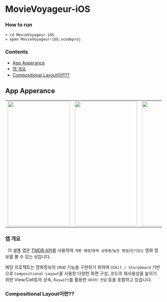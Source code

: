 # MovieVoyageur-iOS

### How to run

```
> cd MovieVoyageur-iOS
> open MovieVoyageur-iOS.xcodeproj
```
### Contents

- [App Apperance](https://github.com/alex99091/MovieVoyageur-iOS#app-apperance)
- [앱 개요](https://github.com/alex99091/MovieVoyageur-iOS#앱-개요)
- [Compositional Layout이란??](https://github.com/alex99091/MovieVoyageur-iOS#Compositional-Layout이란??)

## App Apperance

<table>
<tr>
<td>
<img src="https://user-images.githubusercontent.com/111719007/223450741-f5ec1dc1-37c2-4c51-829b-17f680e35e6e.gif" width="200" height="400"/>
</td>
<td>
<img src="https://user-images.githubusercontent.com/111719007/223464706-38b197dd-b44b-4020-a01d-8c785960ed99.gif" width="200" height="400"/>
</td>
<td>
<img src="https://user-images.githubusercontent.com/111719007/223459629-667ac295-0130-4b0f-845d-91d2dcb1e902.gif" width="200" height="400"/>
</td>
<td>
<img src="https://user-images.githubusercontent.com/111719007/223459638-60844406-0679-4954-951b-4517016ce132.gif" width="200" height="400"/>
</td>
</tr>
</table>


### 앱 개요

&nbsp; 이 샘플 앱은 [TMDB API](https://developers.themoviedb.org/3)를 사용하여 `개봉 예정`/`현재 상영중`/`높은 평점`/`인기있는` 영화 정보를 볼 수 있는 `앱`입니다. 

해당 프로젝트는 영화정보의 `CRUD` 기능을 구현하기 위하여 `UIKit / Storyboard` 기반으로 `Compositional Layout`을 사용한 다양한 화면 구성, 코드의 재사용성을 높이기 위한 View/Cell등의 상속, `Rxswift`를 활용한 `데이터 전달` 등을 포함하고 있습니다.

### Compositional Layout이란??

&nbsp; 

